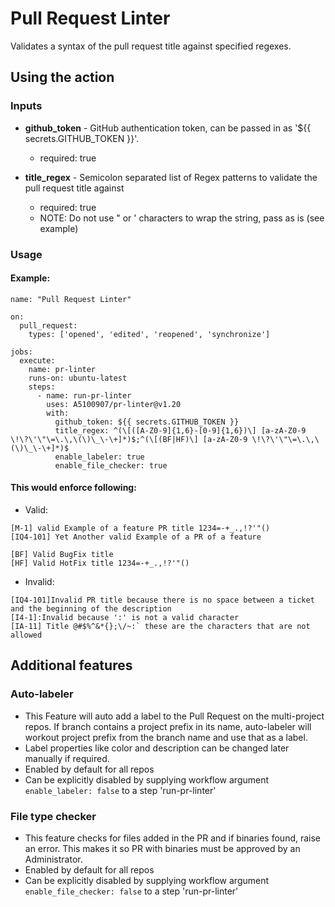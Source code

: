 # Pull Request Linter

Validates a syntax of the pull request title against specified regexes.

## Using the action

### Inputs
* __github_token__ - GitHub authentication token, can be passed in as '${{ secrets.GITHUB_TOKEN }}'.
    * required: true

* __title_regex__ - Semicolon separated list of Regex patterns to validate the pull request title against
    * required: true
    * NOTE: Do not use " or ' characters to wrap the string, pass as is (see example)

### Usage
#### Example:
```
name: "Pull Request Linter"
 
on:
  pull_request:
    types: ['opened', 'edited', 'reopened', 'synchronize']
 
jobs:
  execute:
    name: pr-linter
    runs-on: ubuntu-latest
    steps:
      - name: run-pr-linter
        uses: A5100907/pr-linter@v1.20
        with:
          github_token: ${{ secrets.GITHUB_TOKEN }}
          title_regex: ^(\[([A-Z0-9]{1,6}-[0-9]{1,6})\] [a-zA-Z0-9 \!\?\'\"\=\.\,\(\)\_\-\+]*)$;^(\[(BF|HF)\] [a-zA-Z0-9 \!\?\'\"\=\.\,\(\)\_\-\+]*)$
          enable_labeler: true
          enable_file_checker: true
```
#### This would enforce following:

  * Valid:
  ```
  [M-1] valid Example of a feature PR title 1234=-+_.,!?'"()
  [IQ4-101] Yet Another valid Example of a PR of a feature
  
  [BF] Valid BugFix title
  [HF] Valid HotFix title 1234=-+_.,!?'"()
  ```

  * Invalid:
  ```
  [IQ4-101]Invalid PR title because there is no space between a ticket and the beginning of the description
  [I4-1]:Invalid because ':' is not a valid character
  [IA-11] Title @#$%^&*{};\/~:` these are the characters that are not allowed
  ```

## Additional features
### Auto-labeler
* This Feature will auto add a label to the Pull Request on the multi-project repos. If branch contains a project prefix in its name, auto-labeler will workout project prefix from the branch name and use that as a label.
* Label properties like color and description can be changed later manually if required.
* Enabled by default for all repos
* Can be explicitly disabled by supplying workflow argument `enable_labeler: false` to a step 'run-pr-linter'

### File type checker
*  This feature checks for files added in the PR and if binaries found, raise an error. This makes it so PR with binaries must be approved by an Administrator.
* Enabled by default for all repos
* Can be explicitly disabled by supplying workflow argument `enable_file_checker: false` to a step 'run-pr-linter'